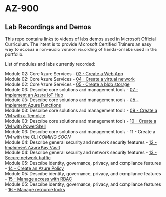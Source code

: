 # AZ-900


## Lab Recordings and Demos

This repo contains links to videos of labs demos used in Microsoft Official Curriculum.
The intent is to provide Microsoft Certified Trainers an easy way to access a non-audio version recording of hands-on labs used in the portfolio.

List of modules and labs currently recorded:

Module 02: Core Azure Services -  [02 - Create a Web App](https://wwlcontent.azureedge.net/moc/Exported/AZ-900\AZ900-CreateaWebApp.mp4)    
Module 02: Core Azure Services -  [04 - Create a virtual network](https://wwlcontent.azureedge.net/moc/Exported/AZ-900\AZ900-Create-virtual-network.mp4)    
Module 02: Core Azure Services -  [05 - Create a blob storage](https://wwlcontent.azureedge.net/moc/Exported/AZ-900\AZ900-Create-blob-storage.mp4)    
Module 03: Describe core solutions and management tools -  [07 - Implement an Azure IoT Hub](https://wwlcontent.azureedge.net/moc/Exported/AZ-900\AZ900-Implement-an-AzureIotHub.mp4)    
Module 03: Describe core solutions and management tools -  [08 - Implement Azure Functions](https://wwlcontent.azureedge.net/moc/Exported/AZ-900\AZ900-Implment-Azure-Functions.mp4)  
Module 03: Describe core solutions and management tools -  [09 - Create a VM with a Template](https://wwlcontent.azureedge.net/moc/Exported/AZ-900\AZ900-CreateaVMWithaTemplate.mp4)  
Module 03: Describe core solutions and management tools -  [10 - Create a VM with PowerShell](https://wwlcontent.azureedge.net/moc/Exported/AZ-900\AZ900-CreateaVMwithPowershell.mp4)  
Module 03: Describe core solutions and management tools -  11 - Create a VM with the CLI _COMING SOON_  
Module 04: Describe general security and network security features -  [12 - Implement Azure Key Vault](https://wwlcontent.azureedge.net/moc/Exported/AZ-900\AZ900-Implement-Key-Vault.mp4)  
Module 04: Describe general security and network security features -  [13 - Secure network traffic](https://wwlcontent.azureedge.net/moc/Exported/AZ-900\AZ900-SecureNetworkTraffic.mp4)  
Module 05: Describe identity, governance, privacy, and compliance features -  [14 - Create an Azure Policy](https://wwlcontent.azureedge.net/moc/Exported/AZ-900\AZ900-CreateAzurePolicy.mp4)  
Module 05: Describe identity, governance, privacy, and compliance features -  [15 - Manage access with RBAC](https://wwlcontent.azureedge.net/moc/Exported/AZ-900\AZ900-ManageAccesswithRBAC.mp4)  
Module 05: Describe identity, governance, privacy, and compliance features -  [16 - Manage resource locks](https://wwlcontent.azureedge.net/moc/Exported/AZ-900\AZ900-ManageResourceLocks.mp4)  


